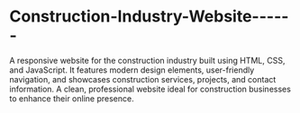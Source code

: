# Construction-Industry-Website------
A responsive website for the construction industry built using HTML, CSS, and JavaScript. It features modern design elements, user-friendly navigation, and showcases construction services, projects, and contact information. A clean, professional website ideal for construction businesses to enhance their online presence.
